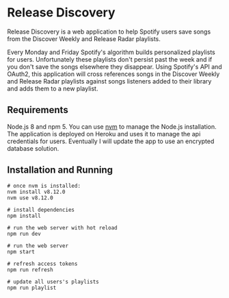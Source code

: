 # Release Discovery
Release Discovery is a web application to help Spotify users save songs from the Discover Weekly and Release Radar playlists.

Every Monday and Friday Spotify's algorithm builds personalized playlists for users. Unfortunately these playlists don't persist past the week and if you don't save the songs elsewhere they disappear. Using Spotify's API and OAuth2, this application will cross references songs in the Discover Weekly and Release Radar playlists against songs listeners added to their library and adds them to a new playlist.

## Requirements
Node.js 8 and npm 5. You can use [nvm](https://github.com/nvm-sh/nvm#installation-and-update) to manage the Node.js installation. The application is deployed on Heroku and uses it to manage the api credentials for users. Eventually I will update the app to use an encrypted database solution.

## Installation and Running
```
# once nvm is installed:
nvm install v8.12.0
nvm use v8.12.0

# install dependencies
npm install

# run the web server with hot reload
npm run dev

# run the web server
npm start

# refresh access tokens
npm run refresh

# update all users's playlists
npm run playlist
```
